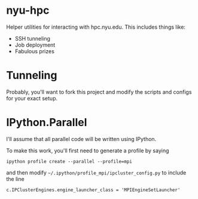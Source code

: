 nyu-hpc
=======

Helper utilities for interacting with hpc.nyu.edu.  This includes things like:

* SSH tunneling
* Job deployment
* Fabulous prizes

Tunneling
=========
Probably, you'll want to fork this project and modify the scripts and configs for your exact setup.


IPython.Parallel
================

I'll assume that all parallel code will be written using IPython.

To make this work, you'll first need to generate a profile by saying

    ipython profile create --parallel --profile=mpi

and then modify `~/.ipython/profile_mpi/ipcluster_config.py` to include the line

    c.IPClusterEngines.engine_launcher_class = 'MPIEngineSetLauncher' 

